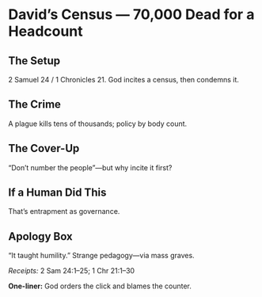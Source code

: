 # David’s Census — 70,000 Dead for a Headcount

## The Setup
2 Samuel 24 / 1 Chronicles 21. God incites a census, then condemns it.

## The Crime
A plague kills tens of thousands; policy by body count.

## The Cover-Up
“Don’t number the people”—but why incite it first?

## If a Human Did This
That’s entrapment as governance.

## Apology Box
“It taught humility.” Strange pedagogy—via mass graves.

*Receipts:* 2 Sam 24:1–25; 1 Chr 21:1–30

**One-liner:** God orders the click and blames the counter.
